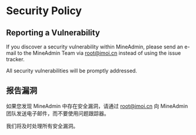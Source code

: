 # Security Policy

## Reporting a Vulnerability

If you discover a security vulnerability within MineAdmin, please send an e-mail to the MineAdmin Team via root@imoi.cn instead of using the issue tracker.

All security vulnerabilities will be promptly addressed.

## 报告漏洞

如果您发现 MineAdmin 中存在安全漏洞，请通过 root@imoi.cn 向 MineAdmin 团队发送电子邮件，而不要使用问题跟踪器。

我们将及时处理所有安全漏洞。

